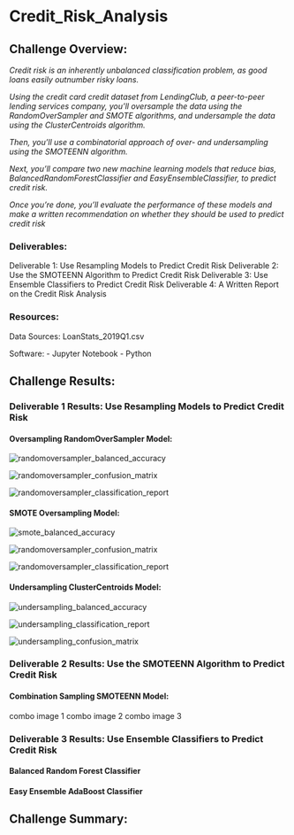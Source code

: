 # Credit_Risk_Analysis

## Challenge Overview:
*Credit risk is an inherently unbalanced classification problem, as good loans easily outnumber risky loans.*

*Using the credit card credit dataset from LendingClub, a peer-to-peer lending services company, you’ll oversample the data using the RandomOverSampler and SMOTE algorithms, and undersample the data using the ClusterCentroids algorithm.*

*Then, you’ll use a combinatorial approach of over- and undersampling using the SMOTEENN algorithm.*

*Next, you’ll compare two new machine learning models that reduce bias, BalancedRandomForestClassifier and EasyEnsembleClassifier, to predict credit risk.*

*Once you’re done, you’ll evaluate the performance of these models and make a written recommendation on whether they should be used to predict credit risk*


### Deliverables:
Deliverable 1: Use Resampling Models to Predict Credit Risk
Deliverable 2: Use the SMOTEENN Algorithm to Predict Credit Risk
Deliverable 3: Use Ensemble Classifiers to Predict Credit Risk
Deliverable 4: A Written Report on the Credit Risk Analysis

### Resources:
Data Sources: LoanStats_2019Q1.csv

Software:
    - Jupyter Notebook
    - Python


## Challenge Results:

### Deliverable 1 Results: Use Resampling Models to Predict Credit Risk
#### Oversampling RandomOverSampler Model:

![randomoversampler_balanced_accuracy](https://user-images.githubusercontent.com/36451701/129460568-458b92a1-a644-4a1b-b27c-1b2a877df4b8.png)

![randomoversampler_confusion_matrix](https://user-images.githubusercontent.com/36451701/129460574-f136466c-779f-468c-892f-fd2aa55de885.png)

![randomoversampler_classification_report](https://user-images.githubusercontent.com/36451701/129460579-f27c5f5a-5265-4dfd-9e11-63cd73f34036.png)

#### SMOTE Oversampling Model:

![smote_balanced_accuracy](https://user-images.githubusercontent.com/36451701/129460626-00ce42b6-f294-4423-b0b7-f9d7efd8422c.png)

![randomoversampler_confusion_matrix](https://user-images.githubusercontent.com/36451701/129460629-c3de3ce0-0b7a-41d2-bc07-371b460f2738.png)

![randomoversampler_classification_report](https://user-images.githubusercontent.com/36451701/129460631-6f5e94c8-5291-4cae-ab30-1ffb2ba626a6.png)

#### Undersampling ClusterCentroids Model:

![undersampling_balanced_accuracy](https://user-images.githubusercontent.com/36451701/129460635-91291144-4e69-4b62-a191-765d0e4dd7a8.png)

![undersampling_classification_report](https://user-images.githubusercontent.com/36451701/129460638-c9605e7a-91cc-499f-8490-3f82de939349.png)

![undersampling_confusion_matrix](https://user-images.githubusercontent.com/36451701/129460640-fa638bb6-0616-4e16-9d75-1d3d88f3f2ec.png)

### Deliverable 2 Results: Use the SMOTEENN Algorithm to Predict Credit Risk

#### Combination Sampling SMOTEENN Model:
combo image 1
combo image 2
combo image 3

### Deliverable 3 Results: Use Ensemble Classifiers to Predict Credit Risk

#### Balanced Random Forest Classifier


#### Easy Ensemble AdaBoost Classifier

## Challenge Summary:

